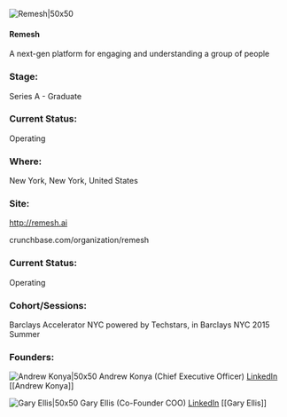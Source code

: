 

![Remesh|50x50](https://apimg.techstars.com/connect/images/image_files/600f427e608740000900009c/original/remesh.jpg)

#### Remesh
A next-gen platform for engaging and understanding a group of people

### Stage: 
Series A - Graduate 

### Current Status: 
Operating

### Where:
New York, New York, United States

### Site:
http://remesh.ai



crunchbase.com/organization/remesh

### Current Status: 
Operating

### Cohort/Sessions: 
Barclays Accelerator NYC powered by Techstars, in Barclays NYC 2015 Summer

### Founders: 

![Andrew Konya|50x50](https://apimg.techstars.com/connect/images/image_files/560c5682bbe36fa37b000001/original/DSCF1855_copy.JPG) Andrew Konya (Chief Executive Officer) [LinkedIn](https://linkedin.com/in/andrewkonya) [[Andrew Konya]]

![Gary Ellis|50x50](https://apimg.techstars.com/connect/images/image_files/5d9377a3a36c11122c0007db/original/Gary_Ellis.jpg) Gary Ellis (Co-Founder COO) [LinkedIn](https://linkedin.com/in/gary-ellis-b89026b9) [[Gary Ellis]]


